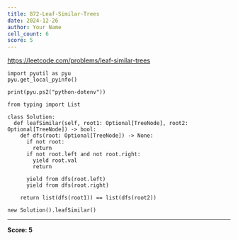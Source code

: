 ```yaml
---
title: 872-Leaf-Similar-Trees
date: 2024-12-26
author: Your Name
cell_count: 6
score: 5
---
```


https://leetcode.com/problems/leaf-similar-trees


```
import pyutil as pyu
pyu.get_local_pyinfo()
```


```
print(pyu.ps2("python-dotenv"))
```


```
from typing import List
```


```
class Solution:
  def leafSimilar(self, root1: Optional[TreeNode], root2: Optional[TreeNode]) -> bool:
    def dfs(root: Optional[TreeNode]) -> None:
      if not root:
        return
      if not root.left and not root.right:
        yield root.val
        return

      yield from dfs(root.left)
      yield from dfs(root.right)

    return list(dfs(root1)) == list(dfs(root2))
```


```
new Solution().leafSimilar()
```


---
**Score: 5**